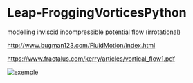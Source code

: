 # Leap-FroggingVorticesPython


modelling inviscid incompressible potential flow (irrotational)

http://www.bugman123.com/FluidMotion/index.html

https://www.fractalus.com/kerry/articles/vortical_flow1.pdf

![exemple](https://i.imgur.com/6XCsB23.png)
